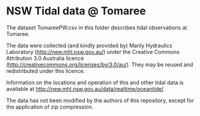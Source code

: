 NSW Tidal data @ Tomaree 
=========================

The dataset TomareePW.csv in this folder describes tidal observations at Tomaree.

The data were collected (and kindly provided by) Manly Hydraulics Laboratory
(http://new.mhl.nsw.gov.au/) under the Creative Commons Attribution 3.0
Australia licence (http://creativecommons.org/licenses/by/3.0/au/). They may be
reused and redistributed under this licence. 

Information on the locations and operation of this and other tidal data is
available at http://new.mhl.nsw.gov.au/data/realtime/oceantide/ 

The data has not been modified by the authors of this repository, except for
the application of zip compression. 


